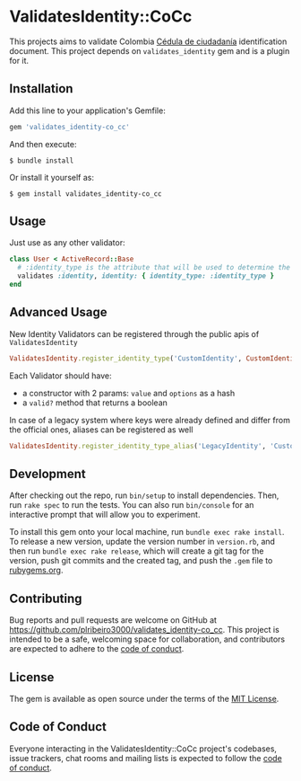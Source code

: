 # ValidatesIdentity::CoCc

This projects aims to validate Colombia [Cédula de ciudadanía](https://es.wikipedia.org/wiki/C%C3%A9dula_de_ciudadan%C3%ADa_(Colombia)) identification document.
This project depends on `validates_identity` gem and is a plugin for it.

## Installation

Add this line to your application's Gemfile:

```ruby
gem 'validates_identity-co_cc'
```

And then execute:

    $ bundle install

Or install it yourself as:

    $ gem install validates_identity-co_cc

## Usage

Just use as any other validator:

```ruby
class User < ActiveRecord::Base
  # :identity_type is the attribute that will be used to determine the identity type and is required
  validates :identity, identity: { identity_type: :identity_type }
end
```

## Advanced Usage

New Identity Validators can be registered through the public apis of `ValidatesIdentity`

```ruby
ValidatesIdentity.register_identity_type('CustomIdentity', CustomIdentityValidator)
```

Each Validator should have:

- a constructor with 2 params: `value` and `options` as a hash
- a `valid?` method that returns a boolean

In case of a legacy system where keys were already defined and differ from the official ones, aliases can be registered as well

```ruby
ValidatesIdentity.register_identity_type_alias('LegacyIdentity', 'CustomIdentity')
```

## Development

After checking out the repo, run `bin/setup` to install dependencies. Then, run `rake spec` to run the tests. You can also run `bin/console` for an interactive prompt that will allow you to experiment.

To install this gem onto your local machine, run `bundle exec rake install`. To release a new version, update the version number in `version.rb`, and then run `bundle exec rake release`, which will create a git tag for the version, push git commits and the created tag, and push the `.gem` file to [rubygems.org](https://rubygems.org).

## Contributing

Bug reports and pull requests are welcome on GitHub at https://github.com/plribeiro3000/validates_identity-co_cc. This project is intended to be a safe, welcoming space for collaboration, and contributors are expected to adhere to the [code of conduct](https://github.com/plribeiro3000/validates_identity-co_cc/blob/master/CODE_OF_CONDUCT.md).

## License

The gem is available as open source under the terms of the [MIT License](https://opensource.org/licenses/MIT).

## Code of Conduct

Everyone interacting in the ValidatesIdentity::CoCc project's codebases, issue trackers, chat rooms and mailing lists is expected to follow the [code of conduct](https://github.com/plribeiro3000/validates_identity-co_cc/blob/master/CODE_OF_CONDUCT.md).
